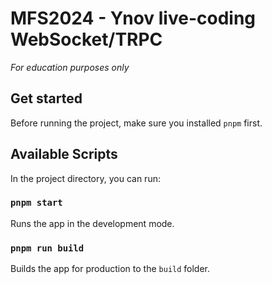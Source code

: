 # MFS2024 - Ynov live-coding WebSocket/TRPC

_For education purposes only_

## Get started

Before running the project, make sure you installed `pnpm` first.

## Available Scripts

In the project directory, you can run:

### `pnpm start`

Runs the app in the development mode.

### `pnpm run build`

Builds the app for production to the `build` folder.
